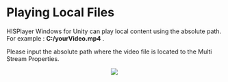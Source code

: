 # Playing Local Files

HISPlayer Windows for Unity can play local content using the absolute path. For example : **C:/yourVideo.mp4** . 

Please input the absolute path where the video file is located to the Multi Stream Properties.

<p align="center">
<img src="https://github.com/HISPlayer/UnityWindows-SDK/assets/32887298/ca9bfff2-06fc-4cef-a92a-d7aaf2bbf1ee">
</p>

